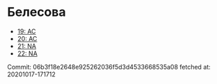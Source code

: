 # Белесова
- [19: AC](19.md)
- [20: AC](20.md)
- [21: NA](21.md)
- [22: NA](22.md)

Commit: 06b3f18e2648e925262036f5d3d4533668535a08
 fetched at: 20201017-171712
